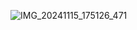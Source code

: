 ![IMG_20241115_175126_471](https://github.com/user-attachments/assets/a095444e-e3b8-4d9c-8f3e-5a0b7922f7ba)
